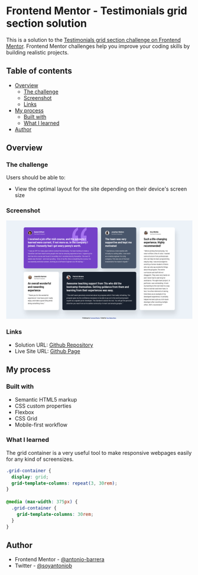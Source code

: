 # Frontend Mentor - Testimonials grid section solution

This is a solution to the [Testimonials grid section challenge on Frontend Mentor](https://www.frontendmentor.io/challenges/testimonials-grid-section-Nnw6J7Un7). Frontend Mentor challenges help you improve your coding skills by building realistic projects. 

## Table of contents

- [Overview](#overview)
  - [The challenge](#the-challenge)
  - [Screenshot](#screenshot)
  - [Links](#links)
- [My process](#my-process)
  - [Built with](#built-with)
  - [What I learned](#what-i-learned)
- [Author](#author)

## Overview

### The challenge

Users should be able to:

- View the optimal layout for the site depending on their device's screen size

### Screenshot

![Webpage screenshot](images/screenshot.jpeg)

### Links

- Solution URL: [Github Repository](https://github.com/antonio-barrera/testimonials-grid-section-main)
- Live Site URL: [Github Page](https://antonio-barrera.github.io/testimonials-grid-section-main/)

## My process

### Built with

- Semantic HTML5 markup
- CSS custom properties
- Flexbox
- CSS Grid
- Mobile-first workflow

### What I learned

The grid container is a very useful tool to make responsive webpages easily for any kind of screensizes.

```css
.grid-container {
  display: grid;
  grid-template-columns: repeat(3, 30rem);
}

@media (max-width: 375px) {
  .grid-container {
    grid-template-columns: 30rem;
  }
}
```

## Author

- Frontend Mentor - [@antonio-barrera](https://www.frontendmentor.io/profile/antonio-barrera)
- Twitter - [@soyantoniob](https://www.twitter.com/soyantoniob)